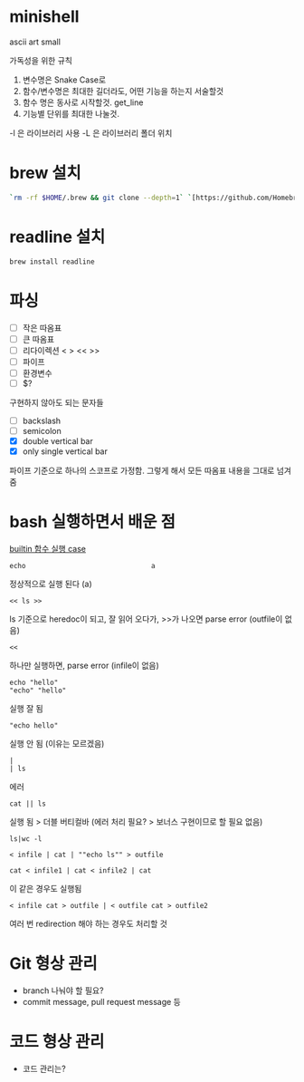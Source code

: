 # minishell

ascii art small

가독성을 위한 규칙
1. 변수명은 Snake Case로
2. 함수/변수명은 최대한 길더라도, 어떤 기능을 하는지 서술할것
3. 함수 명은 동사로 시작할것. get_line
4. 기능별 단위를 최대한 나눌것.

-l 은 라이브러리 사용
-L 은 라이브러리 폴더 위치

# brew 설치
```sh
`rm -rf $HOME/.brew && git clone --depth=1` `[https://github.com/Homebrew/brew](https://github.com/Homebrew/brew)` `$HOME/.brew && export PATH=$HOME/.brew/bin:$PATH && brew update && echo "export PATH=$HOME/.brew/bin:$PATH" >> ~/.zshrc`
```

# readline 설치
```sh
brew install readline
```

# 파싱
- [ ] 작은 따옴표
- [ ] 큰 따옴표
- [ ] 리다이렉션 < > << >> 
- [ ] 파이프
- [ ] 환경변수
- [ ] $?

구현하지 않아도 되는 문자들
- [ ] backslash
- [ ] semicolon
- [x] double vertical bar
- [x] only single vertical bar

파이프 기준으로 하나의 스코프로 가정함.
그렇게 해서 모든 따옴표 내용을 그대로 넘겨줌

# bash 실행하면서 배운 점
[builtin 함수 실행 case](https://velog.io/@hey-chocopie/minishell-builtin%ED%95%A8%EC%88%98%EA%B5%AC%ED%98%84-cdpwd)
```shell
echo                               a
```
정상적으로 실행 된다 (a)

```shell
<< ls >>
```
ls 기준으로 heredoc이 되고, 잘 읽어 오다가, >>가 나오면 parse error (outfile이 없음)

```shell
<<
```
하나만 실행하면, parse error (infile이 없음)

```shell
echo "hello"
"echo" "hello"
```
실행 잘 됨

```shell
"echo hello"
```
실행 안 됨 (이유는 모르겠음)

```shell
|
| ls
```
에러

```shell
cat || ls
```
실행 됨 > 더블 버티컬바 (에러 처리 필요? > 보너스 구현이므로 할 필요 없음)

```shell
ls|wc -l
```

```shell
< infile | cat | ""echo ls"" > outfile
```

```shell
cat < infile1 | cat < infile2 | cat
```
이 같은 경우도 실행됨

```shell
< infile cat > outfile | < outfile cat > outfile2
```
여러 번 redirection 해야 하는 경우도 처리할 것

# Git 형상 관리
- branch 나눠야 할 필요?
- commit message, pull request message 등 

# 코드 형상 관리
- 코드 관리는?

